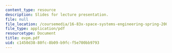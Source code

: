 ```yaml
---
content_type: resource
description: Slides for lecture presentation.
file: null
file_location: /coursemedia/16-83x-space-systems-engineering-spring-2002-spring-2003/c1450d3880fc8b09b9fcf5e700bb9793_evpm.pdf
file_type: application/pdf
resourcetype: Document
title: evpm.pdf
uid: c1450d38-80fc-8b09-b9fc-f5e700bb9793
---
```

